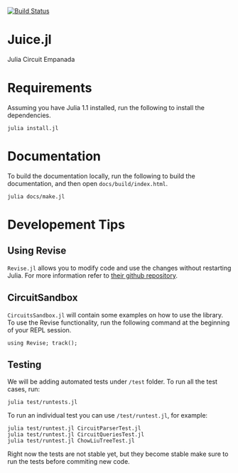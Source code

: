 [![Build Status](https://travis-ci.com/UCLA-StarAI/Juice.jl.svg?token=WqP1S31vh9msACoVUepf&branch=master)](https://travis-ci.com/UCLA-StarAI/Juice.jl)

# Juice.jl
Julia Circuit Empanada


# Requirements

Assuming you have Julia 1.1 installed, run the following to install the dependencies.

 ``julia install.jl``


# Documentation

To build the documentation locally, run the following to build the documentation, and then open `docs/build/index.html`.

    julia docs/make.jl
  



# Developement Tips

## Using Revise

`Revise.jl` allows you to modify code and use the changes without restarting Julia. For more information refer to [their github repository](https://github.com/timholy/Revise.jl).

## CircuitSandbox

`CircuitsSandbox.jl` will contain some examples on how to use the library. To use the Revise functionality, run the following command at the beginning of your REPL session.

    using Revise; track();

## Testing

We will be adding automated tests under `/test` folder. To run all the test cases, run:

    julia test/runtests.jl
    
To run an individual test you can use `/test/runtest.jl`, for example:

    julia test/runtest.jl CircuitParserTest.jl
    julia test/runtest.jl CircuitQueriesTest.jl
    julia test/runtest.jl ChowLiuTreeTest.jl
    
    
Right now the tests are not stable yet, but they become stable make sure to run the tests before commiting new code.
